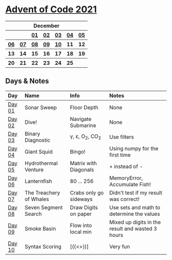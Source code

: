 # [Advent of Code 2021](https://adventofcode.com/2021)

<table>
    <tr>
        <th colspan="7">December</th>
    </tr>
    <tr>
        <th></th>
        <th></th>
        <th><a href="https://github.com/enigm4tik/advent-of-code/blob/main/2021/day01/day01.py">01</a></th>
        <th><a href="https://github.com/enigm4tik/advent-of-code/blob/main/2021/day02/day02.py">02</a></th>
        <th><a href="https://github.com/enigm4tik/advent-of-code/blob/main/2021/day03/day03.py">03</a></th>
        <th><a href="https://github.com/enigm4tik/advent-of-code/blob/main/2021/day04/day04.py">04</a></th>
        <th><a href="https://github.com/enigm4tik/advent-of-code/blob/main/2021/day05/day05.py">05</a></th>
    </tr>
    <tr>
        <th><a href="https://github.com/enigm4tik/advent-of-code/blob/main/2021/day06/day06.py">06</a></th>
        <th><a href="https://github.com/enigm4tik/advent-of-code/blob/main/2021/day07/day07.py">07</a></th>
        <th><a href="https://github.com/enigm4tik/advent-of-code/blob/main/2021/day08/day08.py">08</a></th>
        <th><a href="https://github.com/enigm4tik/advent-of-code/blob/main/2021/day09/day09.py">09</a></th>
        <th><a href="https://github.com/enigm4tik/advent-of-code/blob/main/2021/day10/day10.py">10</a></th>
        <th>11</th>
        <th>12</th>
    </tr>
    <tr>
        <th>13</th>
        <th>14</th>
        <th>15</th>
        <th>16</th>
        <th>17</th>
        <th>18</th>
        <th>19</th>
    </tr>
    <tr>
        <th>20</th>
        <th>21</th>
        <th>22</th>
        <th>23</th>
        <th>24</th>
        <th>25</th>
        <th></th>
    </tr>
</table>

## Days & Notes

Day | Name | Info | Notes
:--- | :-- | :---  | :----
[Day 01](https://adventofcode.com/2021/day/1) | Sonar Sweep | Floor Depth | None
[Day 02](https://adventofcode.com/2021/day/2) | Dive!| Navigate Submarine | None 
[Day 03](https://adventofcode.com/2021/day/3) | Binary Diagnostic| &gamma;, &epsilon;, O<sub>2</sub>, CO<sub>2</sub> | Use filters
[Day 04](https://adventofcode.com/2021/day/4) | Giant Squid| Bingo! | Using numpy for the first time 
[Day 05](https://adventofcode.com/2021/day/5) | Hydrothermal Venture| Matrix with Diagonals | + instead of -
[Day 06](https://adventofcode.com/2021/day/6) | Lanternfish| 80 ... 256 | MemoryError, Accumulate Fish!
[Day 07](https://adventofcode.com/2021/day/7) | The Treachery of Whales| Crabs only go sideways | Didn't test if my result was correct!
[Day 08](https://adventofcode.com/2021/day/8) | Seven Segment Search| Draw Digits on paper | Use sets and math to determine the values
[Day 09](https://adventofcode.com/2021/day/9) | Smoke Basin| Flow into local min | Mixed up digits in the result and wasted 3 hours
[Day 10](https://adventofcode.com/2021/day/10) | Syntax Scoring| [({<>})] | Very fun
